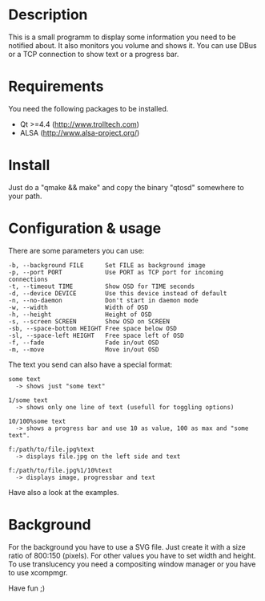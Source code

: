 Description
===========

This is a small programm to display some information you need to be notified
about. It also monitors you volume and shows it. You can use DBus or a TCP
connection to show text or a progress bar.

Requirements
============

You need the following packages to be installed.
- Qt >=4.4 (http://www.trolltech.com)
- ALSA (http://www.alsa-project.org/)

Install
=======
Just do a "qmake && make" and copy the binary "qtosd" somewhere to your path.

Configuration & usage
=====================

There are some parameters you can use:

    -b, --background FILE      Set FILE as background image
    -p, --port PORT            Use PORT as TCP port for incoming connections
    -t, --timeout TIME         Show OSD for TIME seconds
    -d, --device DEVICE        Use this device instead of default
    -n, --no-daemon            Don't start in daemon mode
    -w, --width                Width of OSD
    -h, --height               Height of OSD
    -s, --screen SCREEN        Show OSD on SCREEN
    -sb, --space-bottom HEIGHT Free space below OSD
    -sl, --space-left HEIGHT   Free space left of OSD
    -f, --fade                 Fade in/out OSD
    -m, --move                 Move in/out OSD

The text you send can also have a special format:

    some text
      -> shows just "some text"
    
    1/some text
      -> shows only one line of text (usefull for toggling options)
    
    10/100%some text
      -> shows a progress bar and use 10 as value, 100 as max and "some text".
    
    f:/path/to/file.jpg%text
      -> displays file.jpg on the left side and text
    
    f:/path/to/file.jpg%1/10%text
      -> displays image, progressbar and text

Have also a look at the examples.

Background
==========
For the background you have to use a SVG file. Just create it with a size ratio
of 800:150 (pixels). For other values you have to set width and height.  To use
translucency you need a compositing window manager or you have to use xcompmgr.

Have fun ;)

